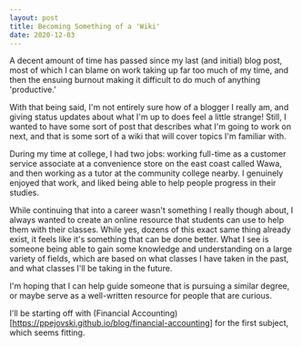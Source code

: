 ```yaml
---
layout: post
title: Becoming Something of a 'Wiki'
date: 2020-12-03
---
```


A decent amount of time has passed since my last (and initial) blog post, most of which I can blame on work taking up far too much of my time, and then the ensuing burnout making it difficult to do much of anything 'productive.' 

With that being said, I'm not entirely sure how of a blogger I really am, and giving status updates about what I'm up to does feel a little strange! Still, I wanted to have some sort of post that describes what I'm going to work on next, and that is some sort of a wiki that will cover topics I'm familiar with. 

During my time at college, I had two jobs: working full-time as a customer service associate at a convenience store on the east coast called Wawa, and then working as a tutor at the community college nearby. I genuinely enjoyed that work, and liked being able to help people progress in their studies. 
 
While continuing that into a career wasn't something I really though about, I always wanted to create an online resource that students can use to help them with their classes. While yes, dozens of this exact same thing already exist, it feels like it's something that can be done better. What I see is someone being able to gain some knowledge and understanding on a large variety of fields, which are based on what classes I have taken in the past, and what classes I'll be taking in the future.

I'm hoping that I can help guide someone that is pursuing a similar degree, or maybe serve as a well-written resource for people that are curious.

I'll be starting off with (Financial Accounting)[https://ppejovski.github.io/blog/financial-accounting] for the first subject, which seems fitting.